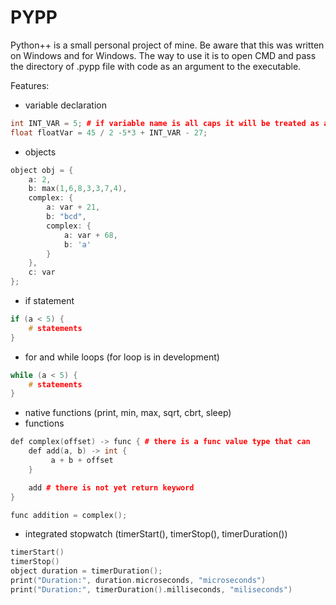 # PYPP
Python++ is a small personal project of mine. Be aware that this was written on Windows and for Windows.
The way to use it is to open CMD and pass the directory of .pypp file with code as an argument to the executable.

Features:
- variable declaration
```c++
int INT_VAR = 5; # if variable name is all caps it will be treated as a constant
float floatVar = 45 / 2 -5*3 + INT_VAR - 27;
```
- objects
```c++
object obj = {
    a: 2,
    b: max(1,6,8,3,3,7,4),
    complex: {
        a: var + 21,
        b: "bcd",
        complex: {
            a: var + 68,
            b: 'a'
        }
    },
    c: var
};
```
- if statement
```c++
if (a < 5) {
	# statements
}
```
- for and while loops (for loop is in development)
```c++
while (a < 5) {
	# statements
}
```
- native functions (print, min, max, sqrt, cbrt, sleep)
- functions
```c++
def complex(offset) -> func { # there is a func value type that can 
    def add(a, b) -> int {
         a + b + offset
    }

    add # there is not yet return keyword 
}

func addition = complex();
```
- integrated stopwatch (timerStart(), timerStop(), timerDuration())
```c++
timerStart()
timerStop()
object duration = timerDuration();
print("Duration:", duration.microseconds, "microseconds")
print("Duration:", timerDuration().milliseconds, "miliseconds")
```

